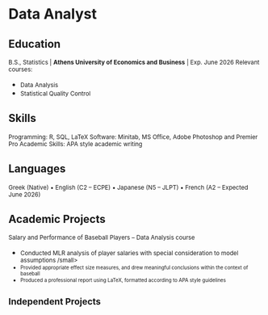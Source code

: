 # Data Analyst

## Education
<small> B.S., Statistics | **Athens University of Economics and Business** | Exp. June 2026 </small>
<small> Relevant courses: </small>
- <small> Data Analysis </small>
- <small> Statistical Quality Control </small>

## Skills
<small>Programming: R, SQL, LaTeX </small>
<small>Software: Minitab, MS Office, Adobe Photoshop and Premier Pro </small>
<small>Academic Skills: APA style academic writing </small>

## Languages
<small>Greek (Native) • English (C2 – ECPE) • Japanese (N5 – JLPT) • French (A2 – Expected June 2026) </small>

## Academic Projects
<small>Salary and Performance of Baseball Players – Data Analysis course </small>
- <small> Conducted MLR analysis of player salaries with special consideration to model assumptions /small>
- <small> Provided appropriate effect size measures, and drew meaningful conclusions within the context of baseball </small>
- <small> Produced a professional report using LaTeX, formatted according to APA style guidelines </small>

## Independent Projects
